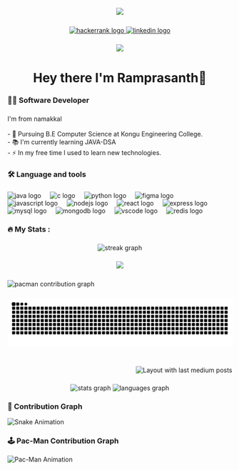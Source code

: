 <br clear="both">

<div align="center">
  <img height="150" src="https://media.giphy.com/media/M9gbBd9nbDrOTu1Mqx/giphy.gif"  />
</div>

###

<div align="center">
  <a href="https://www.hackerrank.com/profile/ramprasanths_221" target="_blank">
    <img src="https://img.shields.io/static/v1?message=HackerRank&logo=hackerrank&label=&color=2EC866&logoColor=white&labelColor=&style=plastic" height="25" alt="hackerrank logo"  />
  </a>
  <a href="https://www.linkedin.com/in/ram-prasanth2802" target="_blank">
    <img src="https://img.shields.io/static/v1?message=LinkedIn&logo=linkedin&label=&color=0077B5&logoColor=white&labelColor=&style=plastic" height="25" alt="linkedin logo"  />
  </a>
</div>

###

<div align="center">
  <img src="https://visitor-badge.laobi.icu/badge?page_id=Ramprasanth7119.Ramprasanth7119&"  />
</div>

###

<h1 align="center">Hey there I'm Ramprasanth👋</h1>

###

<h3 align="left">👩‍💻  Software Developer</h3>

###

<p align="left">I'm   from namakkal<br><br>- 🔭 Pursuing B.E Computer Science at Kongu Engineering College.<br>- 📚 I'm currently learning JAVA-DSA<br>- ⚡ In my free time I used to learn new technologies.</p>

###

<h3 align="left">🛠 Language and tools</h3>

###

<div align="left">
  <img src="https://cdn.jsdelivr.net/gh/devicons/devicon/icons/java/java-original.svg" height="40" alt="java logo"  />
  <img width="12" />
  <img src="https://cdn.jsdelivr.net/gh/devicons/devicon/icons/c/c-original.svg" height="40" alt="c logo"  />
  <img width="12" />
  <img src="https://cdn.jsdelivr.net/gh/devicons/devicon/icons/python/python-original.svg" height="40" alt="python logo"  />
  <img width="12" />
  <img src="https://cdn.jsdelivr.net/gh/devicons/devicon/icons/figma/figma-original.svg" height="40" alt="figma logo"  />
  <img width="12" />
  <img src="https://cdn.jsdelivr.net/gh/devicons/devicon/icons/javascript/javascript-original.svg" height="40" alt="javascript logo"  />
  <img width="12" />
  <img src="https://cdn.jsdelivr.net/gh/devicons/devicon/icons/nodejs/nodejs-original.svg" height="40" alt="nodejs logo"  />
  <img width="12" />
  <img src="https://cdn.jsdelivr.net/gh/devicons/devicon/icons/react/react-original.svg" height="40" alt="react logo"  />
  <img width="12" />
  <img src="https://cdn.jsdelivr.net/gh/devicons/devicon/icons/express/express-original.svg" height="40" alt="express logo"  />
  <img width="12" />
  <img src="https://cdn.jsdelivr.net/gh/devicons/devicon/icons/mysql/mysql-original.svg" height="40" alt="mysql logo"  />
  <img width="12" />
  <img src="https://cdn.jsdelivr.net/gh/devicons/devicon/icons/mongodb/mongodb-original.svg" height="40" alt="mongodb logo"  />
  <img width="12" />
  <img src="https://cdn.jsdelivr.net/gh/devicons/devicon/icons/vscode/vscode-original.svg" height="40" alt="vscode logo"  />
  <img width="12" />
  <img src="https://cdn.jsdelivr.net/gh/devicons/devicon/icons/redis/redis-original.svg" height="40" alt="redis logo"  />
</div>

###

<h3 align="left">🔥   My Stats :</h3>

###

<div align="center">
  <img src="https://streak-stats.demolab.com?user=Ramprasanth7119&locale=en&mode=daily&theme=dark&hide_border=false&border_radius=5&order=3" height="220" alt="streak graph"  />
</div>

###

<div align="center">
  <img src="https://profile-counter.glitch.me/Ramprasanth7119/count.svg?"  />
</div>

###

<picture>
  <source media="(prefers-color-scheme: dark)" srcset="https://raw.githubusercontent.com/Ramprasanth7119/Ramprasanth7119/output/pacman-contribution-graph-dark.svg">
  <source media="(prefers-color-scheme: light)" srcset="https://raw.githubusercontent.com/Ramprasanth7119/Ramprasanth7119/output/pacman-contribution-graph.svg">
  <img alt="pacman contribution graph" src="https://raw.githubusercontent.com/Ramprasanth7119/Ramprasanth7119/output/pacman-contribution-graph.svg">
</picture>

###

<img src="https://raw.githubusercontent.com/Ramprasanth7119/Ramprasanth7119/output/snake.svg" alt="Snake animation" />

###

<br clear="both">

<div align="right">
  <img src="https://github-read-medium-git-main.pahlevikun.vercel.app/latest?limit=4&username=Ramprasanth7119&theme=tokyonight" alt="Layout with last medium posts"  />
</div>

###

<div align="center">
  <img src="https://github-readme-stats.vercel.app/api?username=Ramprasanth7119&hide_title=false&hide_rank=false&show_icons=true&include_all_commits=true&count_private=true&disable_animations=false&theme=dracula&locale=en&hide_border=false&order=1" height="150" alt="stats graph"  />
  <img src="https://github-readme-stats.vercel.app/api/top-langs?username=Ramprasanth7119&locale=en&hide_title=false&layout=compact&card_width=320&langs_count=5&theme=dracula&hide_border=false&order=2" height="150" alt="languages graph"  />
</div>

### 🐍 Contribution Graph
![Snake Animation](https://raw.githubusercontent.com/Ramprasanth7119/java-dsa/output/snake.svg)

### 🕹️ Pac-Man Contribution Graph
![Pac-Man Animation](https://raw.githubusercontent.com/Ramprasanth7119/java-dsa/output/pacman-contribution-graph.svg)



###
